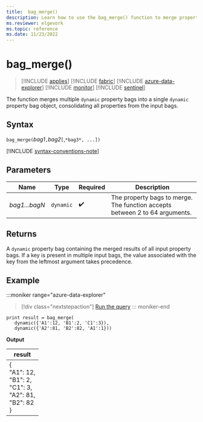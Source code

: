 ```yaml
---
title:  bag_merge() 
description: Learn how to use the bag_merge() function to merge property bags.
ms.reviewer: elgevork
ms.topic: reference
ms.date: 11/23/2022
---
```

# bag_merge()

> [!INCLUDE [applies](../includes/applies-to-version/applies.md)] [!INCLUDE [fabric](../includes/applies-to-version/fabric.md)] [!INCLUDE [azure-data-explorer](../includes/applies-to-version/azure-data-explorer.md)] [!INCLUDE [monitor](../includes/applies-to-version/monitor.md)] [!INCLUDE [sentinel](../includes/applies-to-version/sentinel.md)]

The function merges multiple `dynamic` property bags into a single `dynamic` property bag object, consolidating all properties from the input bags.

## Syntax

`bag_merge(`*bag1*`,`*bag2*`[`,`*bag3*, ...])`

[!INCLUDE [syntax-conventions-note](../includes/syntax-conventions-note.md)]

## Parameters

| Name | Type | Required | Description |
| -- | -- | -- | -- |
| *bag1...bagN* | `dynamic` |  :heavy_check_mark: | The property bags to merge. The function accepts between 2 to 64 arguments. |

## Returns

A `dynamic` property bag containing the merged results of all input property bags. If a key is present in multiple input bags, the value associated with the key from the leftmost argument takes precedence.

## Example

:::moniker range="azure-data-explorer"
> [!div class="nextstepaction"]
> <a href="https://dataexplorer.azure.com/clusters/help/databases/Samples?query=H4sIAAAAAAAAAysoyswrUShKLS7NKVGwVUhKTI/PTS1KT9XgUlBQSKnMS8zNTNaoVnc0VLcyNNJRUHcCMkC0M5A2rtXUQVNmpG5lYQhSBmKA1IE11mpqAgDRMHuwaAAAAA==" target="_blank">Run the query</a>
::: moniker-end

```kusto
print result = bag_merge(
   dynamic({'A1':12, 'B1':2, 'C1':3}),
   dynamic({'A2':81, 'B2':82, 'A1':1}))
```

**Output**

|result|
|---|
|{<br>  "A1": 12,<br>  "B1": 2,<br>  "C1": 3,<br>  "A2": 81,<br>  "B2": 82<br>}|
